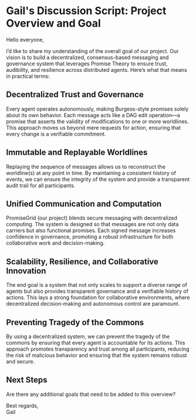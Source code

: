 # Gail's Discussion Script: Project Overview and Goal

Hello everyone,

I’d like to share my understanding of the overall goal of our project. Our vision is to build a decentralized, consensus-based messaging and governance system that leverages Promise Theory to ensure trust, audibility, and resilience across distributed agents. Here’s what that means in practical terms:

## Decentralized Trust and Governance

Every agent operates autonomously, making Burgess-style promises solely about its own behavior. Each message acts like a DAG edit operation—a promise that asserts the validity of modifications to one or more worldlines. This approach moves us beyond mere requests for action, ensuring that every change is a verifiable commitment.

## Immutable and Replayable Worldlines

Replaying the sequence of messages allows us to reconstruct the worldline(s) at any point in time. By maintaining a consistent history of events, we can ensure the integrity of the system and provide a transparent audit trail for all participants.

## Unified Communication and Computation

PromiseGrid (our project) blends secure messaging with decentralized computing. The system is designed so that messages are not only data carriers but also functional promises. Each signed message increases confidence in governance, promoting a robust infrastructure for both collaborative work and decision-making.

## Scalability, Resilience, and Collaborative Innovation

The end goal is a system that not only scales to support a diverse range of agents but also provides transparent governance and a verifiable history of actions. This lays a strong foundation for collaborative environments, where decentralized decision-making and autonomous control are paramount.

## Preventing Tragedy of the Commons

By using a decentralized system, we can prevent the tragedy of the commons by ensuring that every agent is accountable for its actions. This approach promotes transparency and trust among all participants, reducing the risk of malicious behavior and ensuring that the system remains robust and secure.

## Next Steps

Are there any additional goals that need to be added to this overview?

Best regards,  
Gail
